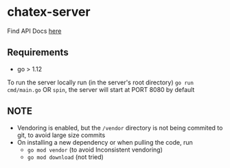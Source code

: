 # chatex-server

Find API Docs [here](https://github.com/omgupta1608/chatex/blob/master/server/docs/API_DOCS.md)

## Requirements
 - go > 1.12

To run the server locally run (in the server's root directory) ` go run cmd/main.go ` OR ` spin `, the server will start at PORT 8080 by default
## NOTE
 - Vendoring is enabled, but the ` /vendor ` directory is not being commited to git, to avoid large size commits
 - On installing a new dependency or when pulling the code, run 
   - ` go mod vendor ` (to avoid Inconsistent vendoring)
   - ` go mod download ` (not tried)